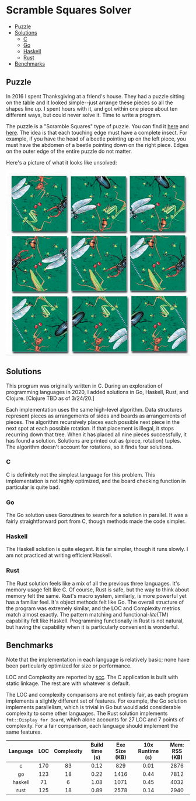# Scramble Squares Solver <!-- omit in toc -->

- [Puzzle](#puzzle)
- [Solutions](#solutions)
  - [C](#c)
  - [Go](#go)
  - [Haskell](#haskell)
  - [Rust](#rust)
- [Benchmarks](#benchmarks)

## Puzzle

In 2016 I spent Thanksgiving at a friend's house. They had a puzzle sitting on the table and it
looked simple--just arrange these pieces so all the shapes line up. I spent hours with it, and got
within one piece about ten different ways, but could never solve it. Time to write a program.

The puzzle is a "Scramble Squares" type of puzzle. You can find it
[here](https://www.puzzlewarehouse.com/Insects-10028ss.html) and
[here](https://www.amazon.com/B-Dazzle-10028-Scramble-Squares-Insects/dp/B000021Z0S). The idea is
that each touching edge must have a complete insect. For example, if you have the head of a beetle
pointing up on the left piece, you must have the abdomen of a beetle pointing down on the right
piece. Edges on the outer edge of the entire puzzle do not matter.

Here's a picture of what it looks like unsolved:

![image](images/puzzle.jpg)

## Solutions

This program was originally written in C. During an exploration of programming languages in 2020, I
added solutions in Go, Haskell, Rust, and Clojure. [Clojure TBD as of 3/24/20.]

Each implementation uses the same high-level algorithm. Data structures represent pieces as
arrangements of sides and boards as arrangements of pieces. The algorithm recursively places each
possible next piece in the next spot at each possible rotation. if that placement is illegal, it
stops recurring down that tree. When it has placed all nine pieces successfully, it has found a
solution. Solutions are printed out as (piece, rotation) tuples. The algorithm doesn't account for
rotations, so it finds four solutions.

### C

C is definitely not the simplest language for this problem. This implementation is not highly
optimized, and the board checking function in particular is quite bad.

### Go

The Go solution uses Goroutines to search for a solution in parallel. It was a fairly
straightforward port from C, though methods made the code simpler.

### Haskell

The Haskell solution is quite elegant. It is far simpler, though it runs slowly. I am not practiced
at writing efficient Haskell.

### Rust

The Rust solution feels like a mix of all the previous three languages. It's memory usage felt like
C. Of course, Rust is safe, but the way to think about memory felt the same. Rust's macro system,
similarly, is more powerful yet has a familiar feel. It's object methods felt like Go. The overall
structure of the program was extremely similar, and the LOC and Complexity metrics match almost
exactly. The pattern matching and functional-_lite_(TM) capability felt like Haskell. Programming
functionally in Rust is not natural, but having the capability when it is particularly convenient is
wonderful.

## Benchmarks

Note that the implementation in each language is relatively basic; none have been particularly
optimized for size or performance.

LOC and Complexity are reported by [scc](https://github.com/boyter/scc). The C application is built
with static linkage. The rest are with whatever is default.

The LOC and complexity comparisons are not entirely fair, as each program implements a slightly
different set of features. For example, the Go solution implements parallelism, which is trivial in
Go but would add considerable complexity to some other languages. The Rust solution implements
`fmt::Display for Board`, which alone accounts for 27 LOC and 7 points of complexity. For a fair
comparison, each language should implement the same features.

| Language |  LOC  | Complexity | Build time (s) | Exe Size (KB) | 10x Runtime (s) | Mem: RSS (KB) |
|:--------:|:-----:|:----------:|:--------------:|:-------------:|:---------------:|:-------------:|
| c        | 170   | 83         | 0.12           | 829           | 0.01            | 2876          |
| go       | 123   | 18         | 0.22           | 1416          | 0.44            | 7812          |
| haskell  | 71    | 6          | 1.08           | 1071          | 0.45            | 4032          |
| rust     | 125   | 18         | 0.89           | 2578          | 0.14            | 2940          |
